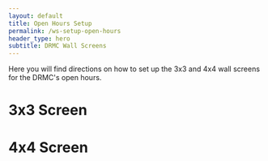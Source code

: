 ```yaml
---
layout: default
title: Open Hours Setup
permalink: /ws-setup-open-hours
header_type: hero
subtitle: DRMC Wall Screens
---
```


Here you will find directions on how to set up the 3x3 and 4x4 wall screens for the DRMC's open hours.

# 3x3 Screen

# 4x4 Screen
